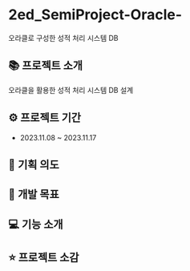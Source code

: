 # 2ed_SemiProject-Oracle-
오라클로 구성한 성적 처리 시스템 DB

## 📚 프로젝트 소개
오라클을 활용한 성적 처리 시스템 DB 설계

## ⚙ 프로젝트 기간
* 2023.11.08 ~ 2023.11.17

## 📝 기획 의도

## 🧐 개발 목표

## 💻 기능 소개

## ⭐ 프로젝트 소감
